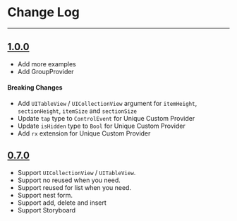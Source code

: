 # Change Log

---

## [1.0.0](https://github.com/DianQK/Flix/releases/tag/1.0.0)

- Add more examples
- Add GroupProvider

#### Breaking Changes

- Add `UITableView` / `UICollectionView` argument for `itemHeight`, `sectionHeight`, `itemSize` and `sectionSize`
- Update `tap` type to `ControlEvent` for Unique Custom Provider
- Update `isHidden` type to `Bool` for Unique Custom Provider
- Add `rx` extension for Unique Custom Provider


## [0.7.0](https://github.com/DianQK/Flix/releases/tag/0.7.0)

- Support `UICollectionView` / `UITableView`.
- Support no reused when you need.
- Support reused for list when you need.
- Support nest form.
- Support add, delete and insert
- Support Storyboard
